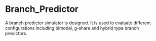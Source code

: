 # Branch_Predictor
A branch predictor simulator is designed. It is used to evaluate different configurations including bimodal, g-share and hybrid type branch predictors.
